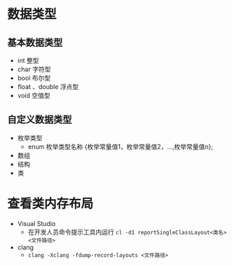# 数据类型
## 基本数据类型
- int 整型
- char 字符型
- bool 布尔型
- float 、double 浮点型
- void 空值型

## 自定义数据类型
- 枚举类型
    * enum 枚举类型名称 {枚举常量值1，枚举常量值2，...,枚举常量值n}; 
- 数组
- 结构
- 类


# 查看类内存布局
- Visual Studio
  * 在开发人员命令提示工具内运行 `cl -d1 reportSingleClassLayout<类名> <文件路径>`
- clang
  * `clang -Xclang -fdump-record-layouts <文件路径>`